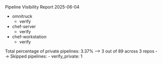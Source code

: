 Pipeline Visibility Report 2025-06-04

* omnitruck
    * verify
* chef-server
    * verify
* chef-workstation
    * verify

Total percentage of private pipelines: 3.37%
  --> 3 out of 89 across 3 repos
  --> Skipped pipelines:
    - verify_private: 1
